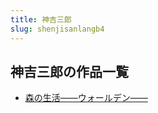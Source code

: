 ```yaml
---
title: 神吉三郎
slug: shenjisanlangb4
---
```


## 神吉三郎の作品一覧

- [森の生活――ウォールデン――](sennoshenghuouoruden23)
